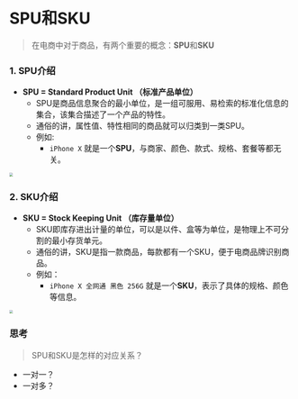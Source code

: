 # SPU和SKU

> 在电商中对于商品，有两个重要的概念：**SPU**和**SKU**

### 1. SPU介绍

* **SPU = Standard Product Unit （标准产品单位）**
    * SPU是商品信息聚合的最小单位，是一组可服用、易检索的标准化信息的集合，该集合描述了一个产品的特性。
    * 通俗的讲，属性值、特性相同的商品就可以归类到一类SPU。
    * 例如:
        * `iPhone X` 就是一个**SPU**，与商家、颜色、款式、规格、套餐等都无关。

<img src="/goods/images/01spu.png" style="zoom:40%">

### 2. SKU介绍
* **SKU = Stock Keeping Unit （库存量单位）**
    * SKU即库存进出计量的单位，可以是以件、盒等为单位，是物理上不可分割的最小存货单元。
    * 通俗的讲，SKU是指一款商品，每款都有一个SKU，便于电商品牌识别商品。
    * 例如：
        * `iPhone X 全网通 黑色 256G` 就是一个**SKU**，表示了具体的规格、颜色等信息。

<img src="/goods/images/02sku.png" style="zoom:40%">

### 思考
> SPU和SKU是怎样的对应关系？
* 一对一？
* 一对多？